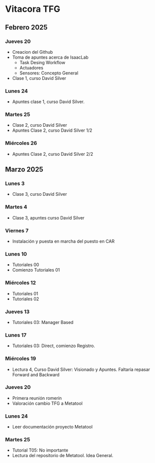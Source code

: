 # Vitacora TFG
## Febrero 2025
### Jueves 20
- Creacion del Github
- Toma de apuntes acerca de IsaacLab
    - Task Desing Workflow
    - Actuadores
    - Sensores: Concepto General
- Clase 1, curso David Silver
### Lunes 24
- Apuntes clase 1, curso David Silver.
### Martes 25
- Clase 2, curso David Silver
- Apuntes Clase 2, curso David Silver 1/2
### Miércoles 26
- Apuntes Clase 2, curso David Silver 2/2
## Marzo 2025
### Lunes 3
- Clase 3, curso David Silver
### Martes 4
- Clase 3, apuntes curso David Silver
### Viernes 7
- Instalación y puesta en marcha del puesto en CAR
### Lunes 10
- Tutoriales 00
- Comienzo Tutoriales 01
### Miércoles 12
- Tutoriales 01
- Tutoriales 02
### Jueves 13
- Tutoriales 03: Manager Based
### Lunes 17
- Tutoriales 03: Direct, comienzo Registro.
### Miércoles 19
- Lectura 4, Curso David Silver: Visionado y Apuntes. Faltaría repasar Forward and Backward
### Jueves 20
- Primera reunión romerín
- Valoración cambio TFG a Metatool
### Lunes 24
- Leer documentación proyecto Metatool
### Martes 25
- Tutorial T05: No importante
- Lectura del repositorio de Metatool. Idea General.

